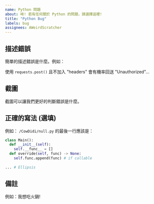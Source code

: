 ```yaml
---
name: Python 問題
about: 哞! 若有任何關於 Python 的問題，請選擇這裡!
title: "Python Bug"
labels: bug
assignees: AWeirdScratcher
---
```


## 描述錯誤
簡單的描述錯誤是什麼。例如：

使用 `requests.post()` 且不加入 "headers" 會有機率回送 "Unauthorized"...

## 截圖
截圖可以讓我們更好的判斷錯誤是什麼。

## 正確的寫法 (選填)
例如：
`/CowDidi/null.py` 的最後一行應該是：
```py
class Main():
  def __init__(self):
    self.__func__ = []
  def override(self, func) -> None:
    self.func.append(func) # if callable
 
... # Ellipsis

```

## 備註
例如：我想吃火鍋!

